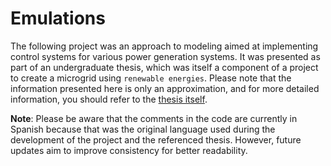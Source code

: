 # Emulations
The following project was an approach to modeling aimed at implementing control systems for various power generation systems. It was presented as part of an undergraduate thesis, which was itself a component of a project to create a microgrid using `renewable energies`. Please note that the information presented here is only an approximation, and for more detailed information, you should refer to the [thesis itself](http://red.uao.edu.co//handle/10614/12609).

**Note**: Please be aware that the comments in the code are currently in Spanish because that was the original language used during the development of the project and the referenced thesis. However, future updates aim to improve consistency for better readability.